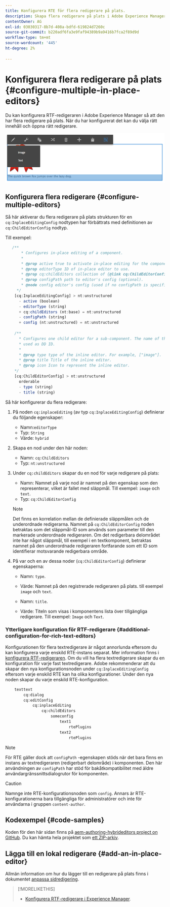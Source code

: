 ```yaml
---
title: Konfigurera RTE för flera redigerare på plats.
description: Skapa flera redigerare på plats i Adobe Experience Manager genom att konfigurera RTF-redigeraren.
contentOwner: AG
exl-id: 03030317-8b7d-408a-bdfd-619824d7260c
source-git-commit: b220adf6fa3e9faf94389b9a9416b7fca2f89d9d
workflow-type: tm+mt
source-wordcount: '445'
ht-degree: 2%

---
```


# Konfigurera flera redigerare på plats {#configure-multiple-in-place-editors}

Du kan konfigurera RTF-redigeraren i Adobe Experience Manager så att den har flera redigerare på plats. När du har konfigurerat det kan du välja rätt innehåll och öppna rätt redigerare.

![En specifik redigerare på plats](assets/rte-inplace-editor.png)

## Konfigurera flera redigerare {#configure-multiple-editors}

Så här aktiverar du flera redigerare på plats strukturen för en `cq:InplaceEditingConfig` nodtypen har förbättrats med definitionen av `cq:ChildEditorConfig` nodtyp.

Till exempel:

```js
   /**
       * Configures in-place editing of a component.
       *
       * @prop active true to activate in-place editing for the component.
       * @prop editorType ID of in-place editor to use.
       * @prop cq:childEditors collection of {@link cq:ChildEditorConfig} nodes.
       * @prop configPath path to editor's config (optional).
       * @node config editor's config (used if no configPath is specified; optional).
     */
    [cq:InplaceEditingConfig] > nt:unstructured
      - active (boolean)
      - editorType (string)
      + cq:childEditors (nt:base) = nt:unstructured
      - configPath (string)
      + config (nt:unstructured) = nt:unstructured

    /**
      * Configures one child editor for a sub-component. The name of the this node is
      * used as DD ID.
      *
      * @prop type type of the inline editor. For example, ["image"].
      * @prop title Title of the inline editor.
      * @prop icon Icon to represent the inline editor.
    */
    [cq:ChildEditorConfig] > nt:unstructured
      orderable
      - type (string)
      - title (string)
```

Så här konfigurerar du flera redigerare:

1. På noden `cq:inplaceEditing` (av typ `cq:InplaceEditingConfig`) definierar du följande egenskaper:

   * Namn:`editorType`
   * Typ: `String`
   * Värde: `hybrid`

1. Skapa en nod under den här noden:

   * Namn: `cq:ChildEditors`
   * Typ: `nt:unstructured`

1. Under `cq:childEditors` skapar du en nod för varje redigerare på plats:

   * Namn: Namnet på varje nod är namnet på den egenskap som den representerar, vilket är fallet med släppmål. Till exempel: `image` och `text`.
   * Typ: `cq:ChildEditorConfig`

   >[!NOTE]
   >
   >Det finns en korrelation mellan de definierade släppmålen och de underordnade redigerarna. Namnet på `cq:ChildEditorConfig` noden betraktas som det släppmål-ID som används som parameter till den markerade underordnade redigeraren. Om det redigerbara delområdet inte har något släppmål, till exempel i en textkomponent, betraktas namnet på den underordnade redigeraren fortfarande som ett ID som identifierar motsvarande redigerbara område.

1. På var och en av dessa noder (`cq:ChildEditorConfig`) definierar egenskaperna:

   * Namn: `type`.
   * Värde: Namnet på den registrerade redigeraren på plats. till exempel `image` och `text`.

   * Namn: `title`.
   * Värde: Titeln som visas i komponentens lista över tillgängliga redigerare. Till exempel: `Image` och `Text`.

### Ytterligare konfiguration för RTF-redigerare {#additional-configuration-for-rich-text-editors}

Konfigurationen för flera textredigerare är något annorlunda eftersom du kan konfigurera varje enskild RTE-instans separat. Mer information finns i [konfigurera RTF-redigeraren](/help/sites-administering/rich-text-editor.md). Om du vill ha flera textredigerare skapar du en konfiguration för varje fast textredigerare. Adobe rekommenderar att du skapar den nya konfigurationsnoden under `cq:InplaceEditingConfig` eftersom varje enskild RTE kan ha olika konfigurationer. Under den nya noden skapar du varje enskild RTE-konfiguration.

```xml
    texttext
        cq:dialog
        cq:editConfig
            cq:inplaceEditing
                cq:childEditors
                    someconfig
                        text1
                            rtePlugins
                        text2
                            rtePlugins
```

>[!NOTE]
>
>För RTE gäller dock att `configPath` -egenskapen stöds när det bara finns en instans av textredigeraren (redigerbart delområde) i komponenten. Den här användningen av `configPath` har stöd för bakåtkompatibilitet med äldre användargränssnittsdialogrutor för komponenten.

>[!CAUTION]
>
>Namnge inte RTE-konfigurationsnoden som `config`. Annars är RTE-konfigurationerna bara tillgängliga för administratörer och inte för användarna i gruppen `content-author`.

## Kodexempel {#code-samples}

Koden för den här sidan finns på [aem-authoring-hybrideditors project on GitHub](https://github.com/Adobe-Marketing-Cloud/aem-authoring-hybrideditors). Du kan hämta hela projektet som [ett ZIP-arkiv](https://github.com/Adobe-Marketing-Cloud/aem-authoring-hybrideditors/archive/master.zip).

## Lägga till en lokal redigerare {#add-an-in-place-editor}

Allmän information om hur du lägger till en redigerare på plats finns i dokumentet [anpassa sidredigering](/help/sites-developing/customizing-page-authoring-touch.md#add-new-in-place-editor).

>[!MORELIKETHIS]
>
>* [Konfigurera RTF-redigerare i Experience Manager](/help/sites-administering/rich-text-editor.md).

